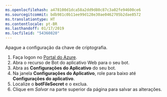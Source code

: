 ```yaml
---
ms.openlocfilehash: a478100d1dca58a2dd9d80c87c3a02fe94600ce6
ms.sourcegitcommit: bdb981c0b11ee99d128e30ae0462705b2dae8572
ms.translationtype: HT
ms.contentlocale: pt-BR
ms.lasthandoff: 01/17/2019
ms.locfileid: "54360820"
---
```

Apague a configuração da chave de criptografia.

1. Faça logon no [Portal do Azure](http://portal.azure.com/).
1. Abra o recurso de Bot do aplicativo Web para o seu bot.
1. Abra as **Configurações do Aplicativo** do seu bot.
1. Na janela **Configurações do Aplicativo**, role para baixo até **Configurações do aplicativo**.
1. Localize o **botFileSecret** e o exclua.
1. Clique em *Salvar* na parte superior da página para salvar as alterações.
